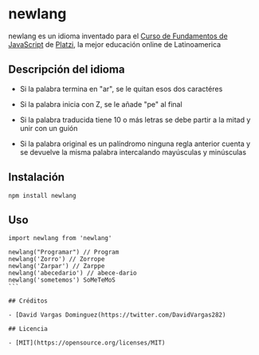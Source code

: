 # newlang

newlang es un idioma inventado para el [Curso de Fundamentos de JavaScript](https://platzi.com/js) de [Platzi](https://platzi.com), la mejor educación online de Latinoamerica

## Descripción del idioma

- Si la palabra termina en "ar", se le quitan esos dos caractéres

- Si la palabra inicia con Z, se le añade "pe" al final

- Si la palabra traducida tiene 10 o más letras se debe partir a la mitad y unir con un guión

- Si la palabra original es un palíndromo ninguna regla anterior cuenta y se devuelve la misma palabra intercalando mayúsculas y minúsculas

## Instalación

```
npm install newlang
```

## Uso

````
import newlang from 'newlang'

newlang("Programar") // Program
newlang('Zorro') // Zorrope
newlang('Zarpar') // Zarppe
newlang('abecedario') // abece-dario
newlang('sometemos') SoMeTeMoS
```

## Créditos

- [David Vargas Dominguez(https://twitter.com/DavidVargas282)

## Licencia

- [MIT](https://opensource.org/licenses/MIT)